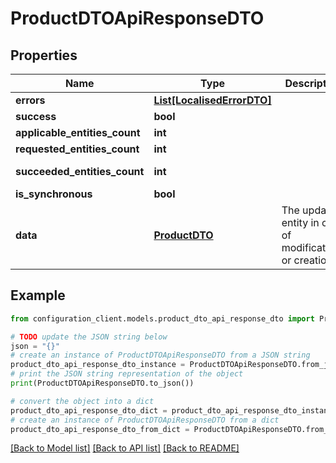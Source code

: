 # ProductDTOApiResponseDTO


## Properties

Name | Type | Description | Notes
------------ | ------------- | ------------- | -------------
**errors** | [**List[LocalisedErrorDTO]**](LocalisedErrorDTO.md) |  | [optional] 
**success** | **bool** |  | [optional] 
**applicable_entities_count** | **int** |  | [optional] 
**requested_entities_count** | **int** |  | [optional] 
**succeeded_entities_count** | **int** |  | [optional] [readonly] 
**is_synchronous** | **bool** |  | [optional] 
**data** | [**ProductDTO**](ProductDTO.md) | The updated entity in case of modifications or creation | [optional] 

## Example

```python
from configuration_client.models.product_dto_api_response_dto import ProductDTOApiResponseDTO

# TODO update the JSON string below
json = "{}"
# create an instance of ProductDTOApiResponseDTO from a JSON string
product_dto_api_response_dto_instance = ProductDTOApiResponseDTO.from_json(json)
# print the JSON string representation of the object
print(ProductDTOApiResponseDTO.to_json())

# convert the object into a dict
product_dto_api_response_dto_dict = product_dto_api_response_dto_instance.to_dict()
# create an instance of ProductDTOApiResponseDTO from a dict
product_dto_api_response_dto_from_dict = ProductDTOApiResponseDTO.from_dict(product_dto_api_response_dto_dict)
```
[[Back to Model list]](../README.md#documentation-for-models) [[Back to API list]](../README.md#documentation-for-api-endpoints) [[Back to README]](../README.md)


